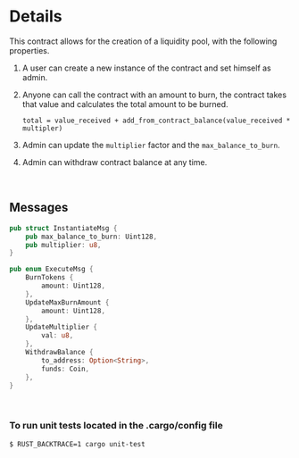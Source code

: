 # Details

This contract allows for the creation of a liquidity pool, with the following properties.

1. A user can create a new instance of the contract and set himself as admin.

2. Anyone can call the contract with an amount to burn, the contract takes that value and calculates 
   the total amount to be burned.

   ```
   total = value_received + add_from_contract_balance(value_received * multipler)
   ```

3. Admin can update the `multiplier` factor and the `max_balance_to_burn`.

4. Admin can withdraw contract balance at any time.

&nbsp;

## Messages

```rust
pub struct InstantiateMsg {
    pub max_balance_to_burn: Uint128,
    pub multiplier: u8,
}

pub enum ExecuteMsg {
    BurnTokens {
        amount: Uint128,
    },
    UpdateMaxBurnAmount {
        amount: Uint128,
    },
    UpdateMultiplier {
        val: u8,
    },
    WithdrawBalance {
        to_address: Option<String>,
        funds: Coin,
    },
}
```

&nbsp;

### To run unit tests located in the .cargo/config file

`$ RUST_BACKTRACE=1 cargo unit-test`

 &nbsp;

